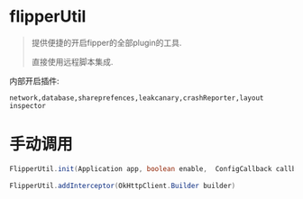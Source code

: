# flipperUtil

> 提供便捷的开启fipper的全部plugin的工具.
>
> 直接使用远程脚本集成.



内部开启插件:

```
network,database,shareprefences,leakcanary,crashReporter,layout inspector
```



# 手动调用

```java
FlipperUtil.init(Application app, boolean enable,  ConfigCallback callback)
  
FlipperUtil.addInterceptor(OkHttpClient.Builder builder)
```

